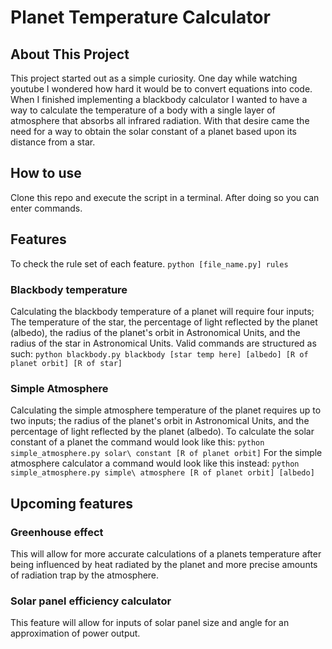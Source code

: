 # Planet Temperature Calculator
## About This Project
This project started out as a simple curiosity. One day while watching youtube I wondered how hard it would be to convert equations into code. When I finished implementing a blackbody calculator I wanted to have a way to calculate the temperature of a body with a single layer of atmosphere that absorbs all infrared radiation. With that desire came the need for a way to obtain the solar constant of a planet based upon its distance from a star.
## How to use
Clone this repo and execute the script in a terminal. After doing so you can enter commands.
## Features 
To check the rule set of each feature. 
    ```
    python [file_name.py] rules
    ```
### Blackbody temperature
Calculating the blackbody temperature of a planet will require four inputs; The temperature of the star, the percentage of light reflected by the planet (albedo), the radius of the planet's orbit in Astronomical Units, and the radius of the star in Astronomical Units.
Valid commands are structured as such: 
    ```
    python blackbody.py blackbody [star temp here] [albedo] [R of planet orbit] [R of star]
    ```
### Simple Atmosphere
Calculating the simple atmosphere temperature of the planet requires up to two inputs; the radius of the planet's orbit in Astronomical Units, and the percentage of light reflected by the planet (albedo).
To calculate the solar constant of a planet the command would look like this:
    ```
    python simple_atmosphere.py solar\ constant [R of planet orbit]
    ``` 
For the simple atmosphere calculator a command would look like this instead:
    ```
    python simple_atmosphere.py simple\ atmosphere [R of planet orbit] [albedo]
    ```
## Upcoming features
### Greenhouse effect
This will allow for more accurate calculations of a planets temperature after being influenced by heat radiated by the planet and more precise amounts of radiation trap by the atmosphere.
### Solar panel efficiency calculator
This feature will allow for inputs of solar panel size and angle for an approximation of power output. 
